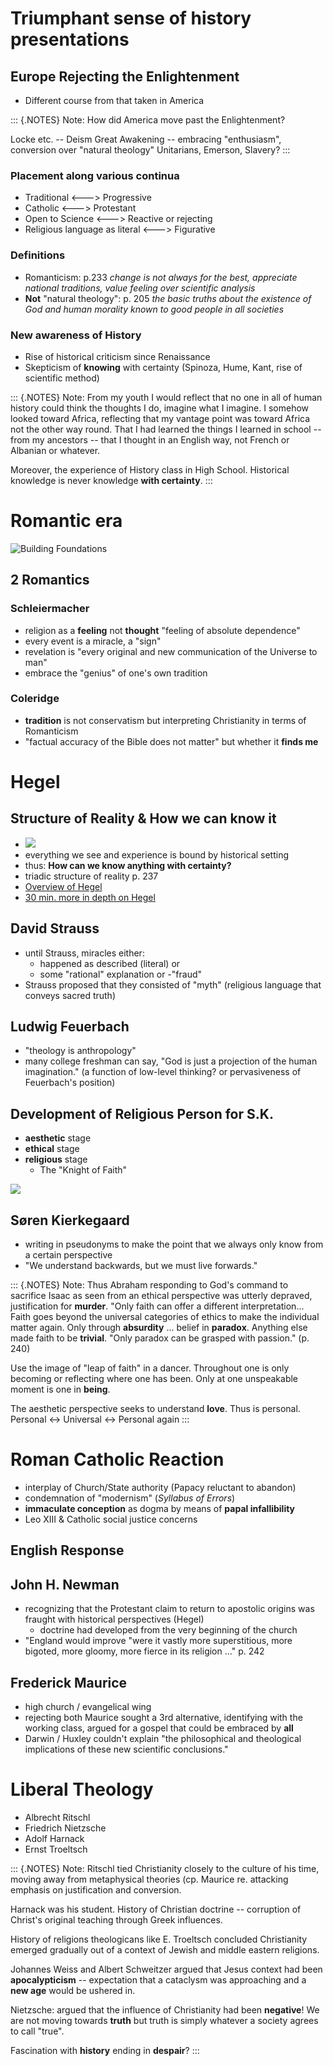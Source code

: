 # Triumphant sense of history presentations #

## Europe Rejecting the Enlightenment ##

-   Different course from that taken in America

::: {.NOTES}
Note: How did America move past the Enlightenment?

Locke etc. -- Deism Great Awakening -- embracing "enthusiasm",
conversion over "natural theology" Unitarians, Emerson, Slavery?
:::

### Placement along various continua ###


-   Traditional <---> Progressive
-   Catholic <---> Protestant
-   Open to Science <---> Reactive or rejecting
-   Religious language as literal <---> Figurative

### Definitions ###


-   Romanticism: p.233 *change is not always for the best, appreciate national traditions, value feeling over scientific analysis*
-   **Not** "natural theology": p. 205 *the basic truths about the existence of God and human morality known to good people in all societies*

### New awareness of History ###


-   Rise of historical criticism since Renaissance
-   Skepticism of **knowing** with certainty (Spinoza, Hume, Kant, rise of scientific method)

::: {.NOTES}
Note: From my youth I would reflect that no one in all of human history could think the thoughts I do, imagine what I imagine. I somehow looked toward Africa, reflecting that my vantage point was toward Africa not the other way round. That I had learned the things I learned in school -- from my ancestors -- that I thought in an English way, not French or Albanian or whatever.

Moreover, the experience of History class in High School. Historical knowledge is never knowledge **with certainty**.
:::

# Romantic era #

![Building Foundations](https://thefunambulistdotnet.files.wordpress.com/2010/12/undergroundbydavidmacaulay001.jpg)


## 2 Romantics ##


### Schleiermacher ###


-   religion as a **feeling** not **thought** "feeling of absolute
    dependence"
-   every event is a miracle, a "sign"
-   revelation is "every original and new communication of the Universe
    to man"
-   embrace the "genius" of one's own tradition

### Coleridge ###


-   **tradition** is not conservatism but interpreting Christianity in
    terms of Romanticism
-   "factual accuracy of the Bible does not matter" but whether it
    **finds me**

# Hegel #


## Structure of Reality & How we can know it ##

- ![](http://www.cam.ac.uk/sites/www.cam.ac.uk/files/styles/content-580x288/public/news/research/news/120905-georg-wilhelm-friedrich-hegel-wikimedia-commons.jpg?itok=1upCC102)
- everything we see and experience is bound by historical setting
- thus: **How can we know anything with certainty?**
- triadic structure of reality p. 237
- [Overview of Hegel](https://www.youtube.com/watch?v=q54VyCpXDH8&feature=youtu.be)
- [30 min. more in depth on Hegel](http://www.openculture.com/2015/08/the-half-hour-hegel.html)




## David Strauss ##


- until Strauss, miracles either:
    - happened as described (literal) or
    - some "rational" explanation or
    -"fraud"
- Strauss proposed that they consisted of "myth" (religious language
    that conveys sacred truth)

## Ludwig Feuerbach ##


- "theology is anthropology"
- many college freshman can say, "God is just a projection of the
    human imagination." (a function of low-level thinking? or
    pervasiveness of Feuerbach's position)

## Development of Religious Person for S.K. ##


- **aesthetic** stage
- **ethical** stage
- **religious** stage
    - The "Knight of Faith"

![](http://blog.jaluo.com/wp-content/uploads/2012/05/19/unst_fa_2da_files/image006.jpg)

## Søren Kierkegaard ##

-   writing in pseudonyms to make the point that we always only know
    from a certain perspective
-   "We understand backwards, but we must live forwards."

::: {.NOTES}
Note: Thus Abraham responding to God's command to sacrifice Isaac as seen from an ethical perspective was utterly depraved, justification for **murder**. "Only faith can offer a different interpretation... Faith goes beyond the universal categories of ethics to make the individual matter again. Only through **absurdity** ... belief in **paradox**. Anything else made faith to be **trivial**. "Only paradox can be grasped with passion." (p. 240)

Use the image of "leap of faith" in a dancer. Throughout one is only becoming or reflecting where one has been. Only at one unspeakable moment is one in **being**.

The aesthetic perspective seeks to understand **love**. Thus is personal. Personal <-> Universal <-> Personal again
:::

# Roman Catholic Reaction #


-   interplay of Church/State authority (Papacy reluctant to abandon)
-   condemnation of "modernism" (*Syllabus of Errors*)
-   **immaculate conception** as dogma by means of **papal
    infallibility**
-   Leo XIII & Catholic social justice concerns

## English Response ##


## John H. Newman ##


-   recognizing that the Protestant claim to return to apostolic origins
    was fraught with historical perspectives (Hegel)
    -   doctrine had developed from the very beginning of the church
-   "England would improve "were it vastly more superstitious, more
    bigoted, more gloomy, more fierce in its religion ..." p. 242

## Frederick Maurice ##


-   high church / evangelical wing
-   rejecting both Maurice sought a 3rd alternative, identifying with
    the working class, argued for a gospel that could be embraced by
    **all**
-   Darwin / Huxley couldn't explain "the philosophical and
    theological implications of these new scientific conclusions."

# Liberal Theology #


-   Albrecht Ritschl
-   Friedrich Nietzsche
-   Adolf Harnack
-   Ernst Troeltsch

::: {.NOTES}
Note: Ritschl tied Christianity closely to the culture of his time,
moving away from metaphysical theories (cp. Maurice re. attacking
emphasis on justification and conversion.

Harnack was his student. History of Christian doctrine -- corruption of
Christ's original teaching through Greek influences.

History of religions theologicans like E. Troeltsch concluded
Christianity emerged gradually out of a context of Jewish and middle
eastern religions.

Johannes Weiss and Albert Schweitzer argued that Jesus context had been
**apocalypticism** -- expectation that a cataclysm was approaching and a
**new age** would be ushered in.

Nietzsche: argued that the influence of Christianity had been
**negative**! We are not moving towards **truth** but truth is simply
whatever a society agrees to call "true".

Fascination with **history** ending in **despair**?
:::


